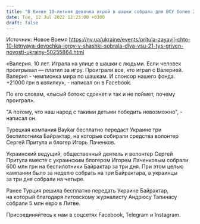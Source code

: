 ```yaml
---
title: "В Киеве 10-летняя девочка игрой в шашки собрала для ВСУ более 20 тысяч гривен — Притула"
date: Tue, 12 Jul 2022 12:23:00 +0300
draft: false
---
```

Источник: Новое Время https://nv.ua/ukraine/events/pritula-zayavil-chto-10-letnyaya-devochka-igroy-v-shashki-sobrala-dlya-vsu-21-tys-griven-novosti-ukrainy-50255864.html


«Валерия. 10 лет. Играла на улице в шашки с людьми. Если человек проигрывал — платил за игру. Проиграли все, кто играл с Валерией. Валерия - чемпионка мира по шашкам. И спонсор нашего фонда. +21000 грн в копилку», - написал он в Facebook.

По его словам, «лысый ботокс сдохнет и так и не поймет, почему проиграл».

"А потому, что наш народ с такими детьми победить невозможно", - написал он.

Турецкая компания Baykar бесплатно передаст Украине три беспилотника Байрактар, на которые собирали средства волонтер Сергей Притула и блогер Игорь Лаченков.

Украинский ведущий, общественный деятель и волонтер Сергей Притула вместе с украинским блогером Игорем Лаченковым собрали 600 млн грн на беспилотники Байрактар за три дня. При этом целью кампании было за неделю собрать на три Байрактара, а украинцы за три дня собрали на четыре.

Ранее Турция решила бесплатно передать Украине Байрактар, на который благодаря литовскому журналисту Андрюсу Тапинасу собрали 5 млн евро в Литве.

Присоединяйтесь к нам в соцсетях Facebook, Telegram и Instagram.
